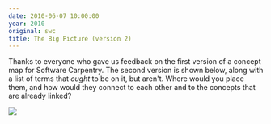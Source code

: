 ```yaml
---
date: 2010-06-07 10:00:00
year: 2010
original: swc
title: The Big Picture (version 2)
---
```

<p>Thanks to everyone who gave us feedback on the first version of a concept map for Software Carpentry. The second version is shown below, along with a list of terms that <em>ought</em> to be on it, but aren't. Where would you place them, and how would they connect to each other and to the concepts that are already linked?</p>
<p><img src="{{'/files/2010/06/concept-map-2-150x150.png' | relative_url}}" /></p>
